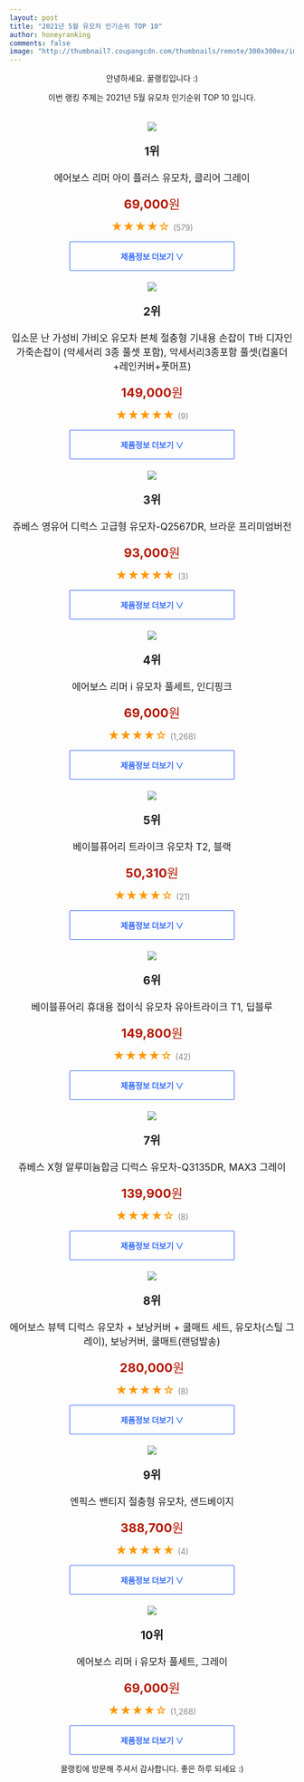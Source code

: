```yaml
--- 
layout: post 
title: "2021년 5월 유모차 인기순위 TOP 10" 
author: honeyranking 
comments: false 
image: "http://thumbnail7.coupangcdn.com/thumbnails/remote/300x300ex/image/product/image/vendoritem/2019/03/29/3584992728/50ca1288-2eb4-4bfd-a7d8-5d80dde041f0.jpg" 
--- 
```

<p style="text-align: center;">안녕하세요. 꿀랭킹입니다 :)</p> <p style="text-align: center;">이번 랭킹 주제는 2021년 5월 유모차 인기순위 TOP 10 입니다.</p><center><img src="http://thumbnail7.coupangcdn.com/thumbnails/remote/300x300ex/image/product/image/vendoritem/2019/03/29/3584992728/50ca1288-2eb4-4bfd-a7d8-5d80dde041f0.jpg" style="margin-top:20px" /></center> <p style="text-align: center; font-size: 20px"><b>1위</b></p> <p style="text-align: center; font-size: 17px">에어보스 리머 아이 플러스 유모차, 클리어 그레이</p> <p style="text-align: center;"><span style="color: #b61800; font-size: 22px;"><b>69,000</b>원</span></p> <p style="text-align: center;"><span style="color: #ff9600; font-size: 20px;">★★★★☆ </span><span style="color: #878787;">(579)</span></p> <center><a href="https://coupa.ng/bY9Wol"> <div style="font-size: 14px; display: inline-block; padding: 15px 90px; color: #346aff; border-radius: 2px; border: 1px solid #346aff; cursor: pointer;"><b>제품정보 더보기 &or;</b></div> </a></center><center><img src="http://thumbnail8.coupangcdn.com/thumbnails/remote/300x300ex/image/vendor_inventory/1bdb/7bcb9f9a59fa232985c94f7da946d522d72f0a1f8b31e4abc1da185bc4ec.jpg" style="margin-top:20px" /></center> <p style="text-align: center; font-size: 20px"><b>2위</b></p> <p style="text-align: center; font-size: 17px">입소문 난 가성비 가비오 유모차 본체 절충형 기내용 손잡이 T바 디자인 가죽손잡이 (악세서리 3종 풀셋 포함), 악세서리3종포함 풀셋(컵홀더+레인커버+풋머프)</p> <p style="text-align: center;"><span style="color: #b61800; font-size: 22px;"><b>149,000</b>원</span></p> <p style="text-align: center;"><span style="color: #ff9600; font-size: 20px;">★★★★★ </span><span style="color: #878787;">(9)</span></p> <center><a href="https://coupa.ng/bY9Won"> <div style="font-size: 14px; display: inline-block; padding: 15px 90px; color: #346aff; border-radius: 2px; border: 1px solid #346aff; cursor: pointer;"><b>제품정보 더보기 &or;</b></div> </a></center><center><img src="http://thumbnail6.coupangcdn.com/thumbnails/remote/300x300ex/image/vendor_inventory/7bf4/d240a84df380f8940d6ee667c0a781e43985d28955d72d4b23f2a02605c8.jpg" style="margin-top:20px" /></center> <p style="text-align: center; font-size: 20px"><b>3위</b></p> <p style="text-align: center; font-size: 17px">쥬베스 영유어 디럭스 고급형 유모차-Q2567DR, 브라운 프리미엄버전</p> <p style="text-align: center;"><span style="color: #b61800; font-size: 22px;"><b>93,000</b>원</span></p> <p style="text-align: center;"><span style="color: #ff9600; font-size: 20px;">★★★★★ </span><span style="color: #878787;">(3)</span></p> <center><a href="https://coupa.ng/bY9Woq"> <div style="font-size: 14px; display: inline-block; padding: 15px 90px; color: #346aff; border-radius: 2px; border: 1px solid #346aff; cursor: pointer;"><b>제품정보 더보기 &or;</b></div> </a></center><center><img src="http://thumbnail7.coupangcdn.com/thumbnails/remote/300x300ex/image/product/image/vendoritem/2019/03/29/3028105082/ada2f605-765d-4239-82d0-6e83b949e176.jpg" style="margin-top:20px" /></center> <p style="text-align: center; font-size: 20px"><b>4위</b></p> <p style="text-align: center; font-size: 17px">에어보스 리머 i 유모차 풀세트, 인디핑크</p> <p style="text-align: center;"><span style="color: #b61800; font-size: 22px;"><b>69,000</b>원</span></p> <p style="text-align: center;"><span style="color: #ff9600; font-size: 20px;">★★★★☆ </span><span style="color: #878787;">(1,268)</span></p> <center><a href="https://coupa.ng/bY9Wot"> <div style="font-size: 14px; display: inline-block; padding: 15px 90px; color: #346aff; border-radius: 2px; border: 1px solid #346aff; cursor: pointer;"><b>제품정보 더보기 &or;</b></div> </a></center><center><img src="http://thumbnail6.coupangcdn.com/thumbnails/remote/300x300ex/image/retail/images/2020/09/02/13/5/484843a3-bdf2-41d6-959a-ae8cb8a94e76.jpg" style="margin-top:20px" /></center> <p style="text-align: center; font-size: 20px"><b>5위</b></p> <p style="text-align: center; font-size: 17px">베이블퓨어리 트라이크 유모차 T2, 블랙</p> <p style="text-align: center;"><span style="color: #b61800; font-size: 22px;"><b>50,310</b>원</span></p> <p style="text-align: center;"><span style="color: #ff9600; font-size: 20px;">★★★★☆ </span><span style="color: #878787;">(21)</span></p> <center><a href="https://coupa.ng/bY9Woy"> <div style="font-size: 14px; display: inline-block; padding: 15px 90px; color: #346aff; border-radius: 2px; border: 1px solid #346aff; cursor: pointer;"><b>제품정보 더보기 &or;</b></div> </a></center><center><img src="http://thumbnail8.coupangcdn.com/thumbnails/remote/300x300ex/image/retail/images/2020/03/09/14/2/0644ed8a-f37f-4efb-b35c-c59ebcf5f6e8.jpg" style="margin-top:20px" /></center> <p style="text-align: center; font-size: 20px"><b>6위</b></p> <p style="text-align: center; font-size: 17px">베이블퓨어리 휴대용 접이식 유모차 유아트라이크 T1, 딥블루</p> <p style="text-align: center;"><span style="color: #b61800; font-size: 22px;"><b>149,800</b>원</span></p> <p style="text-align: center;"><span style="color: #ff9600; font-size: 20px;">★★★★☆ </span><span style="color: #878787;">(42)</span></p> <center><a href="https://coupa.ng/bY9WoB"> <div style="font-size: 14px; display: inline-block; padding: 15px 90px; color: #346aff; border-radius: 2px; border: 1px solid #346aff; cursor: pointer;"><b>제품정보 더보기 &or;</b></div> </a></center><center><img src="http://thumbnail6.coupangcdn.com/thumbnails/remote/300x300ex/image/vendor_inventory/c3de/47c2bac086d73a3f33f8bb2cd4e9696faaf7cd14a47ac6391922505ad3f9.jpg" style="margin-top:20px" /></center> <p style="text-align: center; font-size: 20px"><b>7위</b></p> <p style="text-align: center; font-size: 17px">쥬베스 X형 알루미늄합금 디럭스 유모차-Q3135DR, MAX3 그레이</p> <p style="text-align: center;"><span style="color: #b61800; font-size: 22px;"><b>139,900</b>원</span></p> <p style="text-align: center;"><span style="color: #ff9600; font-size: 20px;">★★★★☆ </span><span style="color: #878787;">(8)</span></p> <center><a href="https://coupa.ng/bY9WoJ"> <div style="font-size: 14px; display: inline-block; padding: 15px 90px; color: #346aff; border-radius: 2px; border: 1px solid #346aff; cursor: pointer;"><b>제품정보 더보기 &or;</b></div> </a></center><center><img src="http://thumbnail6.coupangcdn.com/thumbnails/remote/300x300ex/image/retail/images/2020/04/10/13/7/299e7282-f298-4e9d-bb7b-b7c58aa803cb.jpg" style="margin-top:20px" /></center> <p style="text-align: center; font-size: 20px"><b>8위</b></p> <p style="text-align: center; font-size: 17px">에어보스 뷰텍 디럭스 유모차 + 보낭커버 + 쿨매트 세트, 유모차(스틸 그레이), 보낭커버, 쿨매트(랜덤발송)</p> <p style="text-align: center;"><span style="color: #b61800; font-size: 22px;"><b>280,000</b>원</span></p> <p style="text-align: center;"><span style="color: #ff9600; font-size: 20px;">★★★★☆ </span><span style="color: #878787;">(8)</span></p> <center><a href="https://coupa.ng/bY9WoK"> <div style="font-size: 14px; display: inline-block; padding: 15px 90px; color: #346aff; border-radius: 2px; border: 1px solid #346aff; cursor: pointer;"><b>제품정보 더보기 &or;</b></div> </a></center><center><img src="http://thumbnail8.coupangcdn.com/thumbnails/remote/300x300ex/image/retail/images/2020/04/10/10/9/fa18b9cd-4c9d-4266-bfff-10456bb84139.jpg" style="margin-top:20px" /></center> <p style="text-align: center; font-size: 20px"><b>9위</b></p> <p style="text-align: center; font-size: 17px">엔픽스 밴티지 절충형 유모차, 샌드베이지</p> <p style="text-align: center;"><span style="color: #b61800; font-size: 22px;"><b>388,700</b>원</span></p> <p style="text-align: center;"><span style="color: #ff9600; font-size: 20px;">★★★★★ </span><span style="color: #878787;">(4)</span></p> <center><a href="https://coupa.ng/bY9WoN"> <div style="font-size: 14px; display: inline-block; padding: 15px 90px; color: #346aff; border-radius: 2px; border: 1px solid #346aff; cursor: pointer;"><b>제품정보 더보기 &or;</b></div> </a></center><center><img src="http://thumbnail10.coupangcdn.com/thumbnails/remote/300x300ex/image/product/image/vendoritem/2019/03/29/3028105083/94d2c569-145c-4a51-baaa-5d727a6c7f76.jpg" style="margin-top:20px" /></center> <p style="text-align: center; font-size: 20px"><b>10위</b></p> <p style="text-align: center; font-size: 17px">에어보스 리머 i 유모차 풀세트, 그레이</p> <p style="text-align: center;"><span style="color: #b61800; font-size: 22px;"><b>69,000</b>원</span></p> <p style="text-align: center;"><span style="color: #ff9600; font-size: 20px;">★★★★☆ </span><span style="color: #878787;">(1,268)</span></p> <center><a href="https://coupa.ng/bY9WoS"> <div style="font-size: 14px; display: inline-block; padding: 15px 90px; color: #346aff; border-radius: 2px; border: 1px solid #346aff; cursor: pointer;"><b>제품정보 더보기 &or;</b></div> </a></center> <p style="text-align: center;">꿀랭킹에 방문해 주셔서 감사합니다. 좋은 하루 되세요 :)</p>
